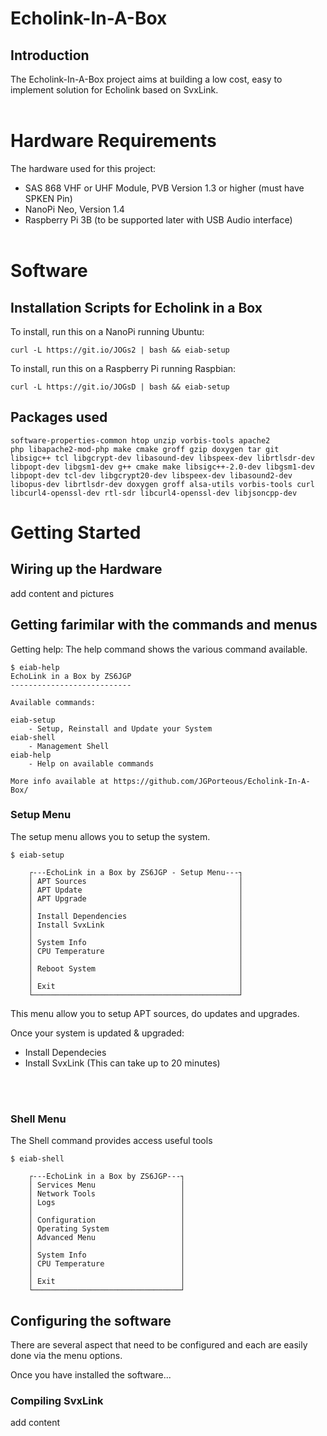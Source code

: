# Echolink-In-A-Box

## Introduction
The Echolink-In-A-Box project aims at building a low cost, easy to implement solution for Echolink based on SvxLink.
<br/>
<br/>

# Hardware Requirements
The hardware used for this project:
* SAS 868 VHF or UHF Module, PVB Version 1.3 or higher (must have SPKEN Pin)
* NanoPi Neo, Version 1.4
* Raspberry Pi 3B (to be supported later with USB Audio interface)
<br/><br/>


# Software
## Installation Scripts for Echolink in a Box

To install, run this on a NanoPi running Ubuntu:
```
curl -L https://git.io/JOGs2 | bash && eiab-setup
```

To install, run this on a Raspberry Pi running Raspbian:
```
curl -L https://git.io/JOGsD | bash && eiab-setup
```

## Packages used
```
software-properties-common htop unzip vorbis-tools apache2
php libapache2-mod-php make cmake groff gzip doxygen tar git 
libsigc++ tcl libgcrypt-dev libasound-dev libspeex-dev librtlsdr-dev libpopt-dev libgsm1-dev g++ cmake make libsigc++-2.0-dev libgsm1-dev libpopt-dev tcl-dev libgcrypt20-dev libspeex-dev libasound2-dev libopus-dev librtlsdr-dev doxygen groff alsa-utils vorbis-tools curl libcurl4-openssl-dev rtl-sdr libcurl4-openssl-dev libjsoncpp-dev
```

# Getting Started
## Wiring up the Hardware

add content and pictures

## Getting farimilar with the commands and menus

Getting help:
The help command shows the various command available.

```
$ eiab-help 
EchoLink in a Box by ZS6JGP
---------------------------

Available commands:

eiab-setup
    - Setup, Reinstall and Update your System
eiab-shell
    - Management Shell
eiab-help
    - Help on available commands

More info available at https://github.com/JGPorteous/Echolink-In-A-Box/
```

### Setup Menu
The setup menu allows you to setup the system.
```
$ eiab-setup

    ┌---EchoLink in a Box by ZS6JGP - Setup Menu---┐
    │ APT Sources                                  │
    │ APT Update                                   │
    │ APT Upgrade                                  │
    │                                              │
    │ Install Dependencies                         │
    │ Install SvxLink                              │
    │                                              │
    │ System Info                                  │
    │ CPU Temperature                              │
    │                                              │
    │ Reboot System                                │
    │                                              │
    │ Exit                                         │
    └──────────────────────────────────────────────┘
```

This menu allow you to setup APT sources, do updates and upgrades.

Once your system is updated & upgraded:
* Install Dependecies
* Install SvxLink (This can take up to 20 minutes)

<br/><br/>

### Shell Menu
The Shell command provides access useful tools

```
$ eiab-shell

    ┌---EchoLink in a Box by ZS6JGP---┐
    │ Services Menu                   │
    │ Network Tools                   │
    │ Logs                            │
    │                                 │
    │ Configuration                   │
    │ Operating System                │
    │ Advanced Menu                   │
    │                                 │
    │ System Info                     │
    │ CPU Temperature                 │
    │                                 │
    │ Exit                            │
    └─────────────────────────────────┘
```

## Configuring the software

There are several aspect that need to be configured and each are easily done via the menu options.

Once you have installed the software...

### Compiling SvxLink
add content

